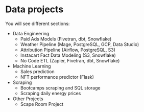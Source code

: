 # Data projects

You will see different sections:

- Data Engineering
  - Paid Ads Models (Fivetran, dbt, Snowflake)
  - Weather Pipeline (Mage, PostgreSQL, GCP, Data Studio)
  - Attribution Pipeline (Airflow, PostgreSQL, S3)
  - Instacart Fact Data Modeling (S3, Snowflake)
  - No Code ETL (Zapier, Fivetran, dbt, Snowflake)
- Machine Learning
  - Sales prediction
  - NFT performance predictor (Flask)
- Scraping
  - Bootcamps scraping and SQL storage
  - Scraping daily energy prices
- Other Projects
  - Scape Room Project
